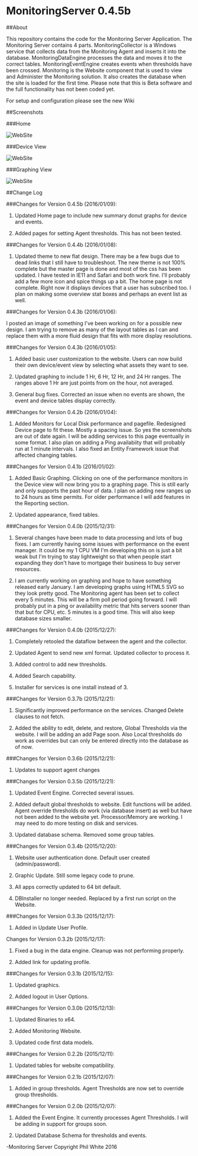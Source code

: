 # MonitoringServer 0.4.5b

##About

This repository contains the code for the Monitoring Server Application.  The Monitoring Server contains 4 parts.  MonitoringCollector is a Windows service that collects data from the Monitoring Agent and inserts it into the database.  MonitoringDataEngine processes the data and moves it to the correct tables.  MonitoringEventEngine creates events when thresholds have been crossed.  Monitoring is the Website component that is used to view and Administer the Monitoring solution.  It also creates the database when the site is loaded for the first time.  Please note that this is Beta software and the full functionality has not been coded yet.  


For setup and configuration please see the new Wiki


##Screenshots

###Home

![WebSite](https://raw.githubusercontent.com/philipcwhite/MonitoringServer/master/Screenshots/Home.png)

###Device View

![WebSite](https://raw.githubusercontent.com/philipcwhite/MonitoringServer/master/Screenshots/Device.png)
 
###Graphing View

![WebSite](https://raw.githubusercontent.com/philipcwhite/MonitoringServer/master/Screenshots/Graph.png)
 


##Change Log


###Changes for Version 0.4.5b (2016/01/09):

1.  Updated Home page to include new summary donut graphs for device and events.

2.  Added pages for setting Agent thresholds.  This has not been tested.  


###Changes for Version 0.4.4b (2016/01/08):

1.  Updated theme to new flat design.  There may be a few bugs due to dead links that I still have to troubleshoot.  The new theme is not 100% complete but the master page is done and most of the css has been updated.  I have tested in IE11 and Safari and both work fine.  I'll probably add a few more icon and spice things up a bit.  The home page is not complete.  Right now it displays devices that a user has subscribed too.  I plan on making some overview stat boxes and perhaps an event list as well.


###Changes for Version 0.4.3b (2016/01/06):

I posted an image of something I've been working on for a possible new design.  I am trying to remove as many of the layout tables as I can and replace them with a more fluid design that fits with more display resolutions.  


###Changes for Version 0.4.3b (2016/01/05):

1.  Added basic user customization to the website.  Users can now build their own device/event view by selecting what assets they want to see.

2.  Updated graphing to include 1 Hr, 6 Hr, 12 Hr, and 24 Hr ranges.  The ranges above 1 Hr are just points from on the hour, not averaged.  

3.  General bug fixes.  Corrected an issue when no events are shown, the event and device tables display correctly.


###Changes for Version 0.4.2b (2016/01/04):

1.  Added Monitors for Local Disk performance and pagefile.  Redesigned Device page to fit these.  Mostly a spacing issue.  So yes the screenshots are out of date again.  I will be adding services to this page eventually in some format. I also plan on adding a Ping availabiity that will probably run at 1 minute intervals.  I also fixed an Entity Framework issue that affected changing tables.  


###Changes for Version 0.4.1b (2016/01/02):

1.  Added Basic Graphing.  Clicking on one of the performance monitors in the Device view will now bring you to a graphing page.  This is still early and only supports the past hour of data.  I plan on adding new ranges up to 24 hours as time permits.  For older performance I will add features in the Reporting section.  

2.  Updated appearance, fixed tables.


###Changes for Version 0.4.0b (2015/12/31):

1.  Several changes have been made to data processing and lots of bug fixes.  I am currently having some issues with performance on the event manager.  It could be my 1 CPU VM I'm developing this on is just a bit weak but I'm trying to stay lightweight so that when people start expanding they don't have to mortgage their business to buy server resources.  

2.  I am currently working on graphing and hope to have something released early January.  I am developing graphs using HTML5 SVG so they look pretty good.  The Monitoring agent has been set to collect every 5 minutes.  This will be a firm poll period going forward.  I will probably put in a ping or availability metric that hits servers sooner than that but for CPU, etc. 5 minutes is a good time.  This will also keep database sizes smaller.


###Changes for Version 0.4.0b (2015/12/27):

1.  Completely retooled the dataflow between the agent and the collector.  

2.  Updated Agent to send new xml format.  Updated collector to process it.

3.  Added control to add new thresholds.

4.  Added Search capability.

5.  Installer for services is one install instead of 3.

###Changes for Version 0.3.7b (2015/12/21):

1.  Significantly improved performance on the services.  Changed Delete clauses to not fetch.  

2.  Added the ability to edit, delete, and restore, Global Thresholds via the website.  I will be adding an add Page soon.  Also Local thresholds do work as overrides but can only be entered directly into the database as of now.

###Changes for Version 0.3.6b (2015/12/21):

1.  Updates to support agent changes

###Changes for Version 0.3.5b (2015/12/21):

1.  Updated Event Engine.  Corrected several issues.  

2.  Added default global thresholds to website.  Edit functions will be added.  Agent override thresholds do work (via database insert) as well but have not been added to the website yet.  Processor/Memory are working. I may need to do more testing on disk and services. 

3.  Updated database schema.  Removed some group tables.

###Changes for Version 0.3.4b (2015/12/20):

1.  Website user authentication done.  Default user created (admin/password).

2.  Graphic Update.  Still some legacy code to prune.

3.  All apps correctly updated to 64 bit default.

4.  DBInstaller no longer needed.  Replaced by a first run script on the Website.


###Changes for Version 0.3.3b (2015/12/17):

1.  Added in Update User Profile.

Changes for Version 0.3.2b (2015/12/17):

1.  Fixed a bug in the data engine.  Cleanup was not performing properly.

2.  Added link for updating profile.  


###Changes for Version 0.3.1b (2015/12/15):

1.  Updated graphics.

2.  Added logout in User Options.


###Changes for Version 0.3.0b (2015/12/13):

1.  Updated Binaries to x64.  

2.  Added Monitoring Website.

3.  Updated code first data models.


###Changes for Version 0.2.2b (2015/12/11):

1. Updated tables for website compatibility.   


###Changes for Version 0.2.1b (2015/12/07):

1. Added in group thresholds.  Agent Thresholds are now set to override group thresholds.  


###Changes for Version 0.2.0b (2015/12/07):

1.  Added the Event Engine.  It currently processes Agent Thresholds.  I will be adding in support for groups soon.

2.  Updated Database Schema for thresholds and events.



-Monitoring Server Copyright Phil White 2016